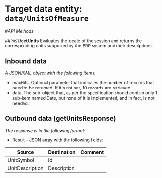 # Target data entity: `data/UnitsOfMeasure`

#_API Methods_

##`POST`**/getUnits**
Evaluates the locale of the session and returns the corresponding units supported by the ERP system and their descriptions.

## Inbound data

_A JSON/XML object with the following items:_
- maxHits. Optional parameter that indicates the number of records that need to be returned. If it's not set, 10 records are retrieved.
- data. The sub-object that, as per the specification should contain only 1 sub-item named Date, but none of it is implemented, and in fact, is not needed.

## Outbound data (getUnitsResponse)
_The response is in the following format:_
- Result - JSON array with the following fields:

| Source | Destination | Comment |
|--|--|--|
| UnitSymbol | Id| |
| UnitDescription | Description | |